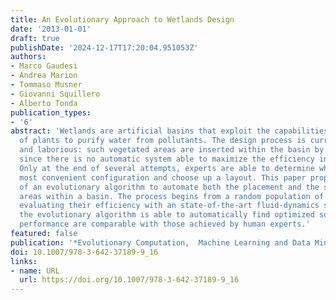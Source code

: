 ```yaml
---
title: An Evolutionary Approach to Wetlands Design
date: '2013-01-01'
draft: true
publishDate: '2024-12-17T17:20:04.951053Z'
authors:
- Marco Gaudesi
- Andrea Marion
- Tommaso Musner
- Giovanni Squillero
- Alberto Tonda
publication_types:
- '6'
abstract: 'Wetlands are artificial basins that exploit the capabilities of some species
  of plants to purify water from pollutants. The design process is currently long
  and laborious: such vegetated areas are inserted within the basin by trial and error,
  since there is no automatic system able to maximize the efficiency in terms of filtering.
  Only at the end of several attempts, experts are able to determine which is the
  most convenient configuration and choose up a layout. This paper proposes the use
  of an evolutionary algorithm to automate both the placement and the sizing of vegetated
  areas within a basin. The process begins from a random population of solutions and,
  evaluating their efficiency with an state-of-the-art fluid-dynamics simulation framework,
  the evolutionary algorithm is able to automatically find optimized solution whose
  performance are comparable with those achieved by human experts.'
featured: false
publication: '*Evolutionary Computation,  Machine Learning and Data Mining in Bioinformatics*'
doi: 10.1007/978-3-642-37189-9_16
links:
- name: URL
  url: https://doi.org/10.1007/978-3-642-37189-9_16
---
```


